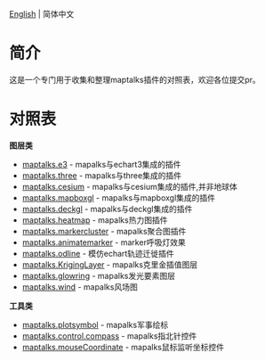[English](./README.md) | 简体中文

# 简介
这是一个专门用于收集和整理maptalks插件的对照表，欢迎各位提交pr。

# 对照表

**图层类**
- [maptalks.e3](https://github.com/maptalks/maptalks.e3) - mapalks与echart3集成的插件
- [maptalks.three](https://github.com/maptalks/maptalks.three) - mapalks与three集成的插件
- [maptalks.cesium](https://github.com/maptalks/maptalks.cesium) - mapalks与cesium集成的插件,并非地球体
- [maptalks.mapboxgl](https://github.com/maptalks/maptalks.mapboxgl) - mapalks与mapboxgl集成的插件
- [maptalks.deckgl](https://github.com/sakitam-gis/maptalks.deckgl) - mapalks与deckgl集成的插件
- [maptalks.heatmap](https://github.com/maptalks/maptalks.heatmap) - mapalks热力图插件
- [maptalks.markercluster](https://github.com/maptalks/maptalks.markercluster) - mapalks聚合图插件
- [maptalks.animatemarker](https://github.com/maptalks/maptalks.animatemarker) - marker呼吸灯效果
- [maptalks.odline](https://github.com/maptalks/maptalks.odline) - 模仿echart轨迹迁徙插件
- [maptalks.KrigingLayer](https://github.com/liubgithub/maptalks.KrigingLayer) - mapalks克里金插值图层
- [maptalks.glowring](https://github.com/liubgithub/maptalks.glowring) - mapalks发光要素图层
- [maptalks.wind](https://github.com/sakitam-gis/maptalks.wind) - mapalks风场图

**工具类**
- [maptalks.plotsymbol](https://github.com/sakitam-gis/maptalks.wind) - mapalks军事绘标
- [maptalks.control.compass](https://github.com/cXiaof/maptalks.control.compass) - mapalks指北针控件
- [maptalks.mouseCoordinate](https://github.com/ageeye-cn/maptalks.mouseCoordinate) - mapalks鼠标监听坐标控件
